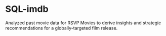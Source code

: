 # SQL-imdb
Analyzed past movie data for RSVP Movies to derive insights and strategic recommendations for a globally-targeted film release.
